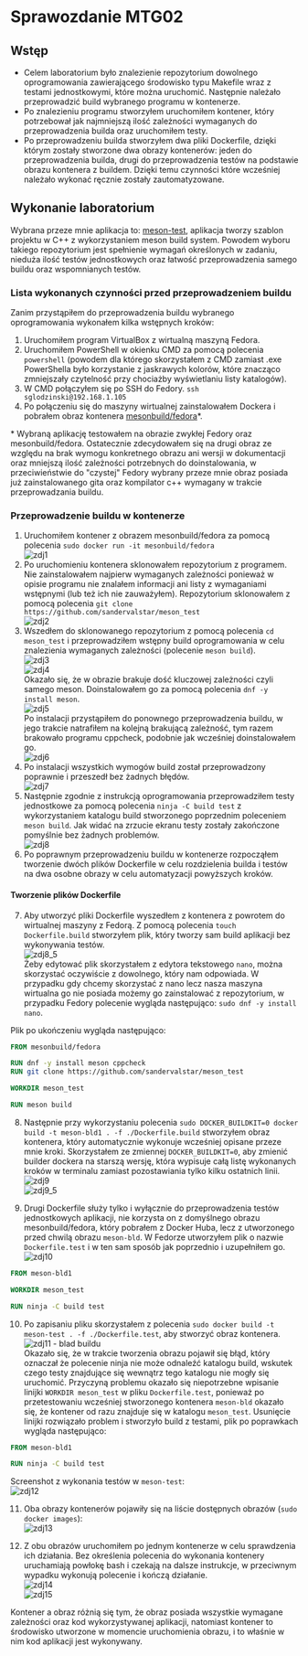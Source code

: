 # Sprawozdanie MTG02

## Wstęp

* Celem laboratorium było znalezienie repozytorium dowolnego oprogramowania zawierającego środowisko typu Makefile wraz z testami jednostkowymi, które można uruchomić. Następnie należało przeprowadzić build wybranego programu w kontenerze.
* Po znalezieniu programu stworzyłem uruchomiłem kontener, który potrzebował jak najmniejszą ilość zależności wymaganych do przeprowadzenia builda oraz uruchomiłem testy.
* Po przeprowadzeniu builda stworzyłem dwa pliki Dockerfile, dzięki którym zostały stworzone dwa obrazy kontenerów: jeden do przeprowadzenia builda, drugi do przeprowadzenia testów na podstawie obrazu kontenera z buildem. Dzięki temu czynności które wcześniej należało wykonać ręcznie zostały zautomatyzowane.

## Wykonanie laboratorium

Wybrana przeze mnie aplikacja to: [meson-test](https://github.com/sandervalstar/meson_test), aplikacja tworzy szablon projektu w C++ z wykorzystaniem meson build system. Powodem wyboru takiego repozytorium jest spełnienie wymagań określonych w zadaniu, nieduża ilość testów jednostkowych oraz łatwość przeprowadzenia samego buildu oraz wspomnianych testów.

### Lista wykonanych czynności przed przeprowadzeniem buildu

Zanim przystąpiłem do przeprowadzenia buildu wybranego oprogramowania wykonałem kilka wstępnych kroków:

1. Uruchomiłem program VirtualBox z wirtualną maszyną Fedora.
2. Uruchomiłem PowerShell w okienku CMD za pomocą polecenia `powershell` (powodem dla którego skorzystałem z CMD zamiast .exe PowerShella było korzystanie z jaskrawych kolorów, które znacząco zmniejszały czytelność przy chociażby wyświetlaniu listy katalogów).
3. W CMD połączyłem się po SSH do Fedory. `ssh sglodzinski@192.168.1.105`
4. Po połączeniu się do maszyny wirtualnej zainstalowałem Dockera i pobrałem obraz kontenera [mesonbuild/fedora](https://hub.docker.com/r/mesonbuild/fedora)*.


\* Wybraną aplikację testowałem na obrazie zwykłej Fedory oraz mesonbuild/fedora. Ostatecznie zdecydowałem się na drugi obraz ze względu na brak wymogu konkretnego obrazu ani wersji w dokumentacji oraz mniejszą ilość zależności potrzebnych do doinstalowania, w przeciwieństwie do "czystej" Fedory wybrany przeze mnie obraz posiada już zainstalowanego gita oraz kompilator c++ wymagany w trakcie przeprowadzania buildu.

### Przeprowadzenie buildu w kontenerze

1. Uruchomiłem kontener z obrazem mesonbuild/fedora za pomocą polecenia `sudo docker run -it mesonbuild/fedora`
<br>![zdj1](screeny/lab2-1.png)
2. Po uruchomieniu kontenera sklonowałem repozytorium z programem. Nie zainstalowałem najpierw wymaganych zależności ponieważ w opisie programu nie znalałem informacji ani listy z wymaganiami wstępnymi (lub też ich nie zauważyłem). Repozytorium sklonowałem z pomocą polecenia `git clone https://github.com/sandervalstar/meson_test`
<br>![zdj2](screeny/lab2-2.png)
3. Wszedłem do sklonowanego repozytorium z pomocą polecenia `cd meson_test` i przeprowadziłem wstępny build oprogramowania w celu znalezienia wymaganych zależności (polecenie `meson build`).
<br>![zdj3](screeny/lab2-3.png)
<br>![zdj4](screeny/lab2-4.png)<br>
Okazało się, że w obrazie brakuje dość kluczowej zależności czyli samego meson. Doinstalowałem go za pomocą polecenia `dnf -y install meson`.
<br>![zdj5](screeny/lab2-5.png)<br>
Po instalacji przystąpiłem do ponownego przeprowadzenia buildu, w jego trakcie natrafiłem na kolejną brakującą zależność, tym razem brakowało programu cppcheck, podobnie jak wcześniej doinstalowałem go.
<br>![zdj6](screeny/lab2-6.png)<br>
4. Po instalacji wszystkich wymogów build został przeprowadzony poprawnie i przeszedł bez żadnych błędów.
<br>![zdj7](screeny/lab2-7.png)
5. Następnie zgodnie z instrukcją oprogramowania przeprowadziłem testy jednostkowe za pomocą polecenia `ninja -C build test` z wykorzystaniem katalogu build stworzonego poprzednim poleceniem `meson build`. Jak widać na zrzucie ekranu testy zostały zakończone pomyślnie bez żadnych problemów.
<br>![zdj8](screeny/lab2-8.png)
6. Po poprawnym przeprowadzeniu buildu w kontenerze rozpocząłem tworzenie dwóch plików Dockerfile w celu rozdzielenia builda i testów na dwa osobne obrazy w celu automatyzacji powyższych kroków.

#### Tworzenie plików Dockerfile

7. Aby utworzyć pliki Dockerfile wyszedłem z kontenera z powrotem do wirtualnej maszyny z Fedorą. Z pomocą polecenia `touch Dockerfile.build` stworzyłem plik, który tworzy sam build aplikacji bez wykonywania testów.
<br>![zdj8_5](screeny/lab2-8_5.png)<br>
Żeby edytować plik skorzystałem z edytora tekstowego `nano`, można skorzystać oczywiście z dowolnego, który nam odpowiada. W przypadku gdy chcemy skorzystać z nano lecz nasza maszyna wirtualna go nie posiada możemy go zainstalować z repozytorium, w przypadku Fedory polecenie wygląda następująco: `sudo dnf -y install nano`.

Plik po ukończeniu wygląda następująco:

```Dockerfile
FROM mesonbuild/fedora

RUN dnf -y install meson cppcheck
RUN git clone https://github.com/sandervalstar/meson_test

WORKDIR meson_test

RUN meson build
```

8. Następnie przy wykorzystaniu polecenia `sudo DOCKER_BUILDKIT=0 docker build -t meson-bld1 . -f ./Dockerfile.build` stworzyłem obraz kontenera, który automatycznie wykonuje wcześniej opisane przeze mnie kroki. Skorzystałem ze zmiennej `DOCKER_BUILDKIT=0`, aby zmienić builder dockera na starszą wersję, która wypisuje całą listę wykonanych kroków w terminalu zamiast pozostawiania tylko kilku ostatnich linii.
<br>![zdj9](screeny/lab2-9.png)
<br>![zdj9_5](screeny/lab2-9_5.png)

9. Drugi Dockerfile służy tylko i wyłącznie do przeprowadzenia testów jednostkowych aplikacji, nie korzysta on z domyślnego obrazu mesonbuild/fedora, który pobrałem z Docker Huba, lecz z utworzonego przed chwilą obrazu `meson-bld`. W Fedorze utworzyłem plik o nazwie `Dockerfile.test` i w ten sam sposób jak poprzednio i uzupełniłem go.
<br>![zdj10](screeny/lab2-10.png)

```Dockerfile
FROM meson-bld1

WORKDIR meson_test

RUN ninja -C build test
```
10.  Po zapisaniu pliku skorzystałem z polecenia `sudo docker build -t meson-test . -f ./Dockerfile.test`, aby stworzyć obraz kontenera.
<br>![zdj11 - blad buildu](screeny/lab2-11.png)<br>
Okazało się, że w trakcie tworzenia obrazu pojawił się błąd, który oznaczał że polecenie ninja nie może odnaleźć katalogu build, wskutek czego testy znajdujące się wewnątrz tego katalogu nie mogły się uruchomić. Przyczyną problemu okazało się niepotrzebne wpisanie linijki `WORKDIR meson_test` w pliku `Dockerfile.test`, ponieważ po przetestowaniu wcześniej stworzonego kontenera `meson-bld` okazało się, że kontener od razu znajduje się w katalogu `meson_test`. Usunięcie linijki rozwiązało problem i stworzyło build z testami, plik po poprawkach wygląda następująco:

```Dockerfile
FROM meson-bld1

RUN ninja -C build test
```
Screenshot z wykonania testów w `meson-test`:
<br>![zdj12](screeny/lab2-12.png)<br>

11. Oba obrazy kontenerów pojawiły się na liście dostępnych obrazów (`sudo docker images`):
<br>![zdj13](screeny/lab2-13.png)

12. Z obu obrazów uruchomiłem po jednym kontenerze w celu sprawdzenia ich działania. Bez określenia polecenia do wykonania kontenery uruchamiają powłokę bash i czekają na dalsze instrukcje, w przeciwnym wypadku wykonują polecenie i kończą działanie.
<br>![zdj14](screeny/lab2-14.png)
<br>![zdj15](screeny/lab2-15.png)<br>

Kontener a obraz różnią się tym, że obraz posiada wszystkie wymagane zależności oraz kod wykorzystywanej aplikacji, natomiast kontener to środowisko utworzone w momencie uruchomienia obrazu, i to właśnie w nim kod aplikacji jest wykonywany.
